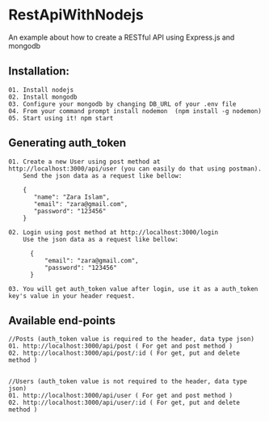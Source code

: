 # RestApiWithNodejs
An example about how to create a RESTful API using Express.js and mongodb

  ## Installation:
    01. Install nodejs
    02. Install mongodb
    03. Configure your mongodb by changing DB_URL of your .env file
    04. From your command prompt install nodemon  (npm install -g nodemon)
    05. Start using it! npm start
    
  ## Generating auth_token
    01. Create a new User using post method at http://localhost:3000/api/user (you can easily do that using postman). 
        Send the json data as a request like bellow:

        {            
           "name": "Zara Islam",
           "email": "zara@gmail.com",
           "password": "123456"
        }
        
    02. Login using post method at http://localhost:3000/login
        Use the json data as a request like bellow:
        
          {
              "email": "zara@gmail.com",
              "password": "123456"
          }
          
    03. You will get auth_token value after login, use it as a auth_token key's value in your header request.
    
  ## Available end-points
    //Posts (auth_token value is required to the header, data type json)
    01. http://localhost:3000/api/post ( For get and post method )
    02. http://localhost:3000/api/post/:id ( For get, put and delete method )
    
    
    //Users (auth_token value is not required to the header, data type json)
    01. http://localhost:3000/api/user ( For get and post method )
    02. http://localhost:3000/api/user/:id ( For get, put and delete method )
